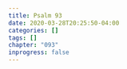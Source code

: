 ```yaml
---
title: Psalm 93
date: 2020-03-28T20:25:50-04:00
categories: []
tags: []
chapter: "093"
inprogress: false
---
```


